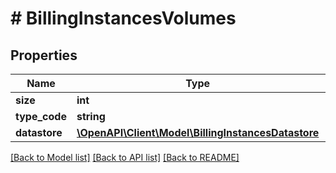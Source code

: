 # # BillingInstancesVolumes

## Properties

Name | Type | Description | Notes
------------ | ------------- | ------------- | -------------
**size** | **int** |  | [optional]
**type_code** | **string** |  | [optional]
**datastore** | [**\OpenAPI\Client\Model\BillingInstancesDatastore**](BillingInstancesDatastore.md) |  | [optional]

[[Back to Model list]](../../README.md#models) [[Back to API list]](../../README.md#endpoints) [[Back to README]](../../README.md)
